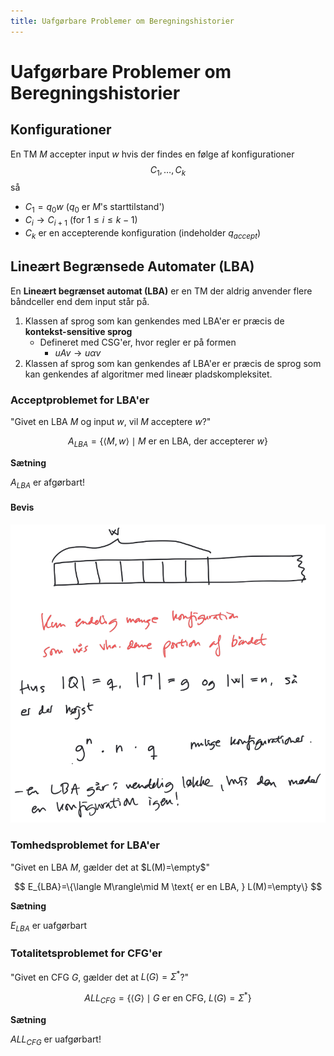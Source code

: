 ```yaml
---
title: Uafgørbare Problemer om Beregningshistorier
---
```


# Uafgørbare Problemer om Beregningshistorier

## Konfigurationer

En TM $M$ accepter input $w$ hvis der findes en følge af konfigurationer
$$
C_1,\dots,C_k
$$
så

* $C_1=q_0w$                                                       ($q_0$ er $M$'s starttilstand')
* $C_i\to C_{i+1}$                                                     (for $1 \leq i \leq k-1$)
* $C_k$ er en accepterende konfiguration       (indeholder $q_{accept}$)



## Lineært Begrænsede Automater (LBA)

En **Lineært begrænset automat (LBA)** er en TM der aldrig anvender flere båndceller end dem input står på.



1. Klassen af sprog som kan genkendes med LBA'er er præcis de **kontekst-sensitive sprog**
    *  Defineret med CSG'er, hvor regler er på formen
        * $uAv\to u\alpha v$
2. Klassen af sprog som kan genkendes af LBA'er er præcis de sprog som kan genkendes af algoritmer med lineær pladskompleksitet.



### Acceptproblemet for LBA'er

"Givet en LBA $M$ og input $w$, vil $M$ acceptere $w$?"

$$
A_{LBA}=\left\{\langle M,w\rangle \mid M \text{ er en LBA, der accepterer } w \right\}
$$

**Sætning**

$A_{LBA}$ er afgørbart!

#### Bevis

![image-20200111161113301](images/05-beregningshistorier/image-20200111161113301.png)

### Tomhedsproblemet for LBA'er

"Givet en LBA $M$, gælder det at $L(M)=\empty$"

$$
E_{LBA}=\{\langle M\rangle\mid M \text{ er en LBA, } L(M)=\empty\}
$$

**Sætning**

$E_{LBA}$ er uafgørbart



### Totalitetsproblemet for CFG'er

"Givet en CFG $G$, gælder det at $L(G)=\Sigma^*$?"

$$
ALL_{CFG}=\{ \langle G\rangle \mid G \text{ er en CFG, } L(G)=\Sigma^*\}
$$

**Sætning**

$ALL_{CFG}$ er uafgørbart!